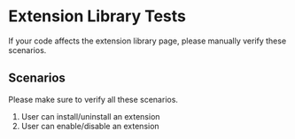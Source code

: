 # Extension Library Tests
If your code affects the extension library page, please manually verify these scenarios.

## Scenarios
Please make sure to verify all these scenarios.

1. User can install/uninstall an extension
1. User can enable/disable an extension